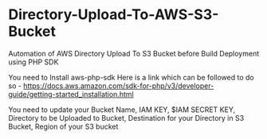 # Directory-Upload-To-AWS-S3-Bucket
Automation of AWS Directory Upload To S3 Bucket before Build Deployment using PHP SDK

You need to Install aws-php-sdk 
Here is a link which can be followed to do so - 
https://docs.aws.amazon.com/sdk-for-php/v3/developer-guide/getting-started_installation.html

You need to update your Bucket Name, IAM KEY, $IAM SECRET KEY, Directory to be Uploaded to Bucket, Destination for your Directory in S3 Bucket, Region of your S3 bucket
